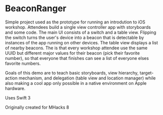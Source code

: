 # BeaconRanger

Simple project used as the prototype for running an introdution to iOS workshop. Attendees build a single view controller app with storyboards and some code. The main UI consists of a switch and a table view. Flipping the switch turns the user's device into a beacon that is detectable by instances of the app running on other devices. The table view displays a list of nearby beacons. The is that every workshop attendee use the same UUID but different major values for their beacon (pick their favorite number), so that everyone that finishes can see a list of everyone elses favorite numbers.

Goals of this demo are to teach basic storyboards, view hierarchy, target-action mechanism, and delegation (table view and location manager) while also making a cool app only possible in a native environment on Apple hardware.

Uses Swift 3

Originally created for MHacks 8
